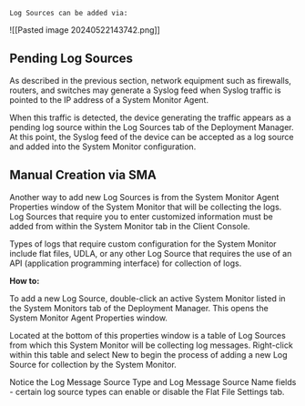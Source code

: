 
```
Log Sources can be added via:
```

![[Pasted image 20240522143742.png]]



## Pending Log Sources

As described in the previous section, network equipment such as firewalls, routers, and switches may generate a Syslog feed when Syslog traffic is pointed to the IP address of a System Monitor Agent.  

When this traffic is detected, the device generating the traffic appears as a pending log source within the Log Sources tab of the Deployment Manager. At this point, the Syslog feed of the device can be accepted as a log source and added into the System Monitor configuration.


## Manual Creation via SMA

Another way to add new Log Sources is from the System Monitor Agent Properties window of the System Monitor that will be collecting the logs. Log Sources that require you to enter customized information must be added from within the System Monitor tab in the Client Console.  

Types of logs that require custom configuration for the System Monitor include flat files, UDLA, or any other Log Source that requires the use of an API (application programming interface) for collection of logs.

**How to:**  

To add a new Log Source, double-click an active System Monitor listed in the System Monitors tab of the Deployment Manager. This opens the System Monitor Agent Properties window.
 

Located at the bottom of this properties window is a table of Log Sources from which this System Monitor will be collecting log messages. Right-click within this table and select New to begin the process of adding a new Log Source for collection by the System Monitor.
  

Notice the Log Message Source Type and Log Message Source Name fields - certain log source types can enable or disable the Flat File Settings tab.


